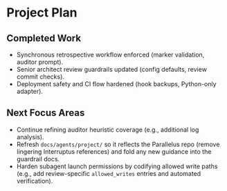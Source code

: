# Project Plan

## Completed Work
- Synchronous retrospective workflow enforced (marker validation, auditor prompt).
- Senior architect review guardrails updated (config defaults, review commit checks).
- Deployment safety and CI flow hardened (hook backups, Python-only adapter).

## Next Focus Areas
- Continue refining auditor heuristic coverage (e.g., additional log analysis).
- Refresh `docs/agents/project/` so it reflects the Parallelus repo (remove lingering Interruptus references) and fold any new guidance into the guardrail docs.
- Harden subagent launch permissions by codifying allowed write paths (e.g., add review-specific `allowed_writes` entries and automated verification).
